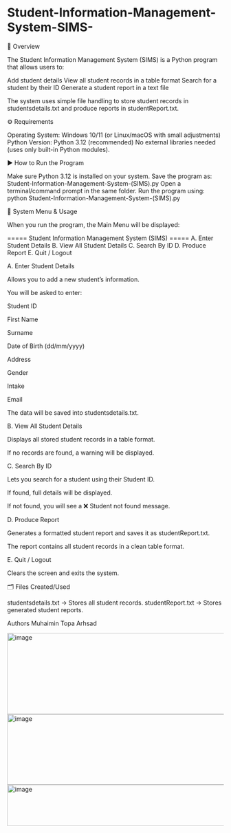 # Student-Information-Management-System-SIMS-

📌 Overview

The Student Information Management System (SIMS) is a Python program that allows users to:

Add student details
View all student records in a table format
Search for a student by their ID
Generate a student report in a text file

The system uses simple file handling to store student records in studentsdetails.txt and produce reports in studentReport.txt.


⚙️ Requirements

Operating System: Windows 10/11 (or Linux/macOS with small adjustments)
Python Version: Python 3.12 (recommended)
No external libraries needed (uses only built-in Python modules).


▶️ How to Run the Program

Make sure Python 3.12 is installed on your system.
Save the program as: Student-Information-Management-System-(SIMS).py
Open a terminal/command prompt in the same folder.
Run the program using: python Student-Information-Management-System-(SIMS).py


📖 System Menu & Usage

When you run the program, the Main Menu will be displayed:

===== Student Information Management System (SIMS) =====
A. Enter Student Details
B. View All Student Details
C. Search By ID
D. Produce Report
E. Quit / Logout

A. Enter Student Details

Allows you to add a new student’s information.

You will be asked to enter:

Student ID

First Name

Surname

Date of Birth (dd/mm/yyyy)

Address

Gender

Intake

Email

The data will be saved into studentsdetails.txt.

B. View All Student Details

Displays all stored student records in a table format.

If no records are found, a warning will be displayed.

C. Search By ID

Lets you search for a student using their Student ID.

If found, full details will be displayed.

If not found, you will see a ❌ Student not found message.

D. Produce Report

Generates a formatted student report and saves it as studentReport.txt.

The report contains all student records in a clean table format.

E. Quit / Logout

Clears the screen and exits the system.


🗂 Files Created/Used

studentsdetails.txt → Stores all student records.
studentReport.txt → Stores generated student reports.


Authors
Muhaimin
Topa
Arhsad


<img width="644" height="189" alt="image" src="https://github.com/user-attachments/assets/adef1036-99e6-4543-bbf4-3586491b5d66" />

<img width="1355" height="164" alt="image" src="https://github.com/user-attachments/assets/7a6e72bb-c878-4833-af21-399403c86bfa" />

<img width="1108" height="96" alt="image" src="https://github.com/user-attachments/assets/56c46ea6-0a35-443c-bbb8-85f7f05c947d" />

